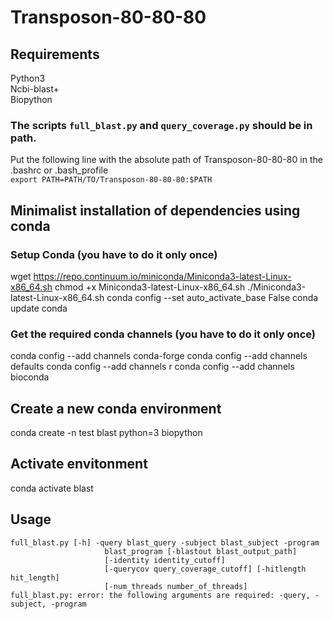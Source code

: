 # Transposon-80-80-80
## Requirements
Python3  
Ncbi-blast+    
Biopython  

### The scripts `full_blast.py` and `query_coverage.py` should be in path.
Put the following line with the absolute path of Transposon-80-80-80 in the .bashrc or .bash_profile  
`export PATH=PATH/TO/Transposon-80-80-80:$PATH`  

## Minimalist installation of dependencies using conda
### Setup Conda (you have to do it only once)
wget https://repo.continuum.io/miniconda/Miniconda3-latest-Linux-x86_64.sh
chmod +x Miniconda3-latest-Linux-x86_64.sh
./Miniconda3-latest-Linux-x86_64.sh 
conda config --set auto_activate_base False
conda update conda

### Get the required conda channels (you have to do it only once)
conda config --add channels conda-forge
conda config --add channels defaults
conda config --add channels r
conda config --add channels bioconda

## Create a new conda environment
conda create -n test blast python=3 biopython

## Activate envitonment
conda activate blast
 
## Usage
```
full_blast.py [-h] -query blast_query -subject blast_subject -program  
                     blast_program [-blastout blast_output_path]  
                     [-identity identity_cutoff]  
                     [-querycov query_coverage_cutoff] [-hitlength hit_length]  
                     [-num_threads number_of_threads]  
full_blast.py: error: the following arguments are required: -query, -subject, -program  
```
